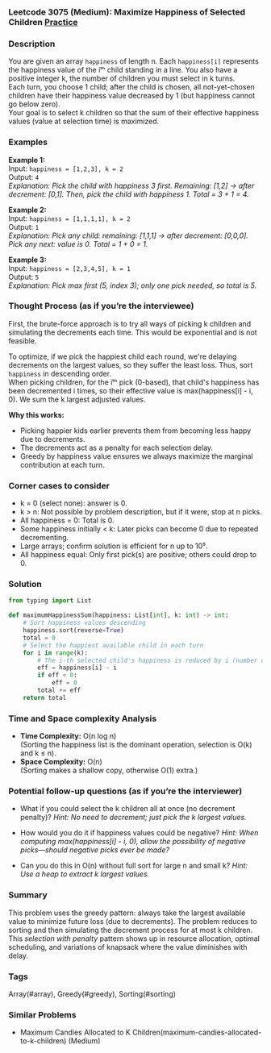 ### Leetcode 3075 (Medium): Maximize Happiness of Selected Children [Practice](https://leetcode.com/problems/maximize-happiness-of-selected-children)

### Description  
You are given an array `happiness` of length n. Each `happiness[i]` represents the happiness value of the iᵗʰ child standing in a line. You also have a positive integer k, the number of children you must select in k turns.  
Each turn, you choose 1 child; after the child is chosen, all not-yet-chosen children have their happiness value decreased by 1 (but happiness cannot go below zero).  
Your goal is to select k children so that the sum of their effective happiness values (value at selection time) is maximized.

### Examples  

**Example 1:**  
Input: `happiness = [1,2,3], k = 2`  
Output: `4`  
*Explanation: Pick the child with happiness 3 first. Remaining: [1,2] → after decrement: [0,1]. Then, pick the child with happiness 1. Total = 3 + 1 = 4.*

**Example 2:**  
Input: `happiness = [1,1,1,1], k = 2`  
Output: `1`  
*Explanation: Pick any child: remaining: [1,1,1] → after decrement: [0,0,0]. Pick any next: value is 0. Total = 1 + 0 = 1.*

**Example 3:**  
Input: `happiness = [2,3,4,5], k = 1`  
Output: `5`  
*Explanation: Pick max first (5, index 3); only one pick needed, so total is 5.*

### Thought Process (as if you’re the interviewee)  
First, the brute-force approach is to try all ways of picking k children and simulating the decrements each time. This would be exponential and is not feasible.

To optimize, if we pick the happiest child each round, we're delaying decrements on the largest values, so they suffer the least loss. Thus, sort `happiness` in descending order.  
When picking children, for the iᵗʰ pick (0-based), that child's happiness has been decremented i times, so their effective value is max(happiness[i] - i, 0). We sum the k largest adjusted values.

**Why this works:**  
- Picking happier kids earlier prevents them from becoming less happy due to decrements.
- The decrements act as a penalty for each selection delay.
- Greedy by happiness value ensures we always maximize the marginal contribution at each turn.

### Corner cases to consider  
- k = 0 (select none): answer is 0.
- k > n: Not possible by problem description, but if it were, stop at n picks.
- All happiness = 0: Total is 0.
- Some happiness initially < k: Later picks can become 0 due to repeated decrementing.
- Large arrays; confirm solution is efficient for n up to 10⁵.
- All happiness equal: Only first pick(s) are positive; others could drop to 0.

### Solution

```python
from typing import List

def maximumHappinessSum(happiness: List[int], k: int) -> int:
    # Sort happiness values descending
    happiness.sort(reverse=True)
    total = 0
    # Select the happiest available child in each turn
    for i in range(k):
        # The i-th selected child's happiness is reduced by i (number of previous picks)
        eff = happiness[i] - i
        if eff < 0:
            eff = 0
        total += eff
    return total
```

### Time and Space complexity Analysis  

- **Time Complexity:** O(n log n)  
  (Sorting the happiness list is the dominant operation, selection is O(k) and k ≤ n).
- **Space Complexity:** O(n)  
  (Sorting makes a shallow copy, otherwise O(1) extra.)

### Potential follow-up questions (as if you’re the interviewer)  

- What if you could select the k children all at once (no decrement penalty)?
  *Hint: No need to decrement; just pick the k largest values.*

- How would you do it if happiness values could be negative?
  *Hint: When computing max(happiness[i] - i, 0), allow the possibility of negative picks—should negative picks ever be made?*

- Can you do this in O(n) without full sort for large n and small k?
  *Hint: Use a heap to extract k largest values.*

### Summary
This problem uses the greedy pattern: always take the largest available value to minimize future loss (due to decrements). The problem reduces to sorting and then simulating the decrement process for at most k children.  
This *selection with penalty* pattern shows up in resource allocation, optimal scheduling, and variations of knapsack where the value diminishes with delay.

### Tags
Array(#array), Greedy(#greedy), Sorting(#sorting)

### Similar Problems
- Maximum Candies Allocated to K Children(maximum-candies-allocated-to-k-children) (Medium)